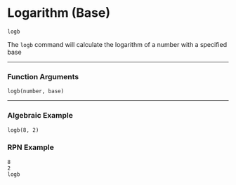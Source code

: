# Logarithm (Base)
`logb`

The `logb` command will calculate the logarithm of a number with a specified base

----

### Function Arguments
```plaintext
logb(number, base)
```

----

### Algebraic Example
```plaintext
logb(8, 2)
```

### RPN Example
```plaintext
8
2
logb
```
